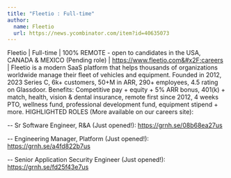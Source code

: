 ```yaml
---
title: "Fleetio : Full-time"
author:
  name: Fleetio
  url: https://news.ycombinator.com/item?id=40635073
---
```

Fleetio | Full-time | 100% REMOTE - open to candidates in the USA, CANADA &amp; MEXICO (Pending role) | <a href="https:&#x2F;&#x2F;www.fleetio.com&#x2F;careers" rel="nofollow">https:&#x2F;&#x2F;www.fleetio.com&#x2F;careers</a> | Fleetio is a modern SaaS platform that helps thousands of organizations worldwide manage their fleet of vehicles and equipment. Founded in 2012, 2023 Series C, 6k+ customers, 50+M in ARR, 290+ employees, 4.5 rating on Glassdoor. Benefits: Competitive pay + equity + 5% ARR bonus, 401(k) + match, health, vision &amp; dental insurance, remote first since 2012, 4 weeks PTO, wellness fund, professional development fund, equipment stipend + more.
HIGHLIGHTED ROLES (More available on our careers site):

-- Sr Software Engineer, R&amp;A (Just opened!): <a href="https:&#x2F;&#x2F;grnh.se&#x2F;08b68ea27us" rel="nofollow">https:&#x2F;&#x2F;grnh.se&#x2F;08b68ea27us</a>

-- Engineering Manager, Platform (Just opened!): <a href="https:&#x2F;&#x2F;grnh.se&#x2F;a4fd822b7us" rel="nofollow">https:&#x2F;&#x2F;grnh.se&#x2F;a4fd822b7us</a>

-- Senior Application Security Engineer (Just opened!): <a href="https:&#x2F;&#x2F;grnh.se&#x2F;fd25f43e7us" rel="nofollow">https:&#x2F;&#x2F;grnh.se&#x2F;fd25f43e7us</a>
